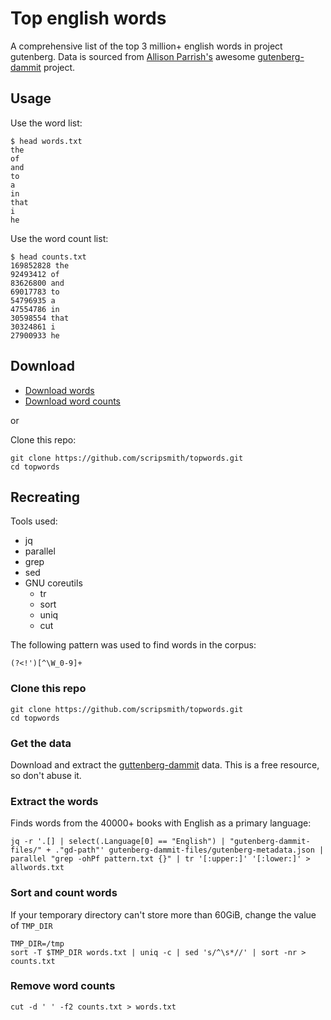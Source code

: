 # Top english words

A comprehensive list of the top 3 million+ english words in project gutenberg. Data is sourced from [Allison Parrish's](https://github.com/aparrish) awesome [gutenberg-dammit](https://github.com/aparrish/gutenberg-dammit) project.

## Usage

Use the word list:
```
$ head words.txt
the
of
and
to
a
in
that
i
he
```

Use the word count list:
```
$ head counts.txt
169852828 the
92493412 of
83626800 and
69017783 to
54796935 a
47554786 in
30598554 that
30324861 i
27900933 he
```

## Download

- [Download words](https://raw.githubusercontent.com/ScriptSmith/topwords/master/words.txt)
- [Download word counts](https://raw.githubusercontent.com/ScriptSmith/topwords/master/counts.txt)

or

Clone this repo:
```
git clone https://github.com/scripsmith/topwords.git
cd topwords
```

## Recreating

Tools used:

- jq
- parallel
- grep
- sed
- GNU coreutils
	- tr
	- sort
	- uniq
    - cut

The following pattern was used to find words in the corpus:
```regex
(?<!')[^\W_0-9]+
```

### Clone this repo

```
git clone https://github.com/scripsmith/topwords.git
cd topwords
```

### Get the data

Download and extract the [guttenberg-dammit](https://github.com/aparrish/gutenberg-dammit) data. This is a free resource, so don't abuse it.

### Extract the words

Finds words from the 40000+ books with English as a primary language:

```
jq -r '.[] | select(.Language[0] == "English") | "gutenberg-dammit-files/" + ."gd-path"' gutenberg-dammit-files/gutenberg-metadata.json | parallel "grep -ohPf pattern.txt {}" | tr '[:upper:]' '[:lower:]' > allwords.txt
```

### Sort and count words

If your temporary directory can't store more than 60GiB, change the value of `TMP_DIR`

```
TMP_DIR=/tmp
sort -T $TMP_DIR words.txt | uniq -c | sed 's/^\s*//' | sort -nr > counts.txt
```

### Remove word counts

```
cut -d ' ' -f2 counts.txt > words.txt
```
